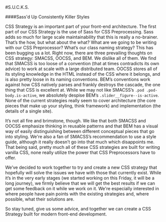 #S.U.C.K.S.

####Sass'd Up Consistently Killer Styles

CSS Strategy is an important part of your front-end architecture. The first part of our CSS Strategy is the use of Sass for CSS Preprocessing. Sass adds so much for large scale maintainability that this is really a no-brainer. That’s the how, but what about the what? What are we going to be writing with our CSS Preprocessor? What’s our class naming strategy? This has been bugging us a lot. Right now, there are three prevailing thoughts on CSS strategy: SMACSS, OOCSS, and BEM. We dislike all of them. We find that SMACSS is too loose of a convention (that at times contradicts its own advice) to work at scale with a large distributed team. OOCSS stores all of its styling knowledge in the HTML instead of the CSS where it belongs, and is also pretty loose in its naming conventions. BEM’s conventions work against how CSS natively parses and frankly destroys the cascade, the one thing that CSS is excellent at. While we may not like SMACSS’s `.pod .pod-body.is-active`, we absolutely despise BEM’s `.slider__figure--is-active`. None of the current strategies really seem to cover architecture (the core pieces that make up your styling, think framework) and implementation (the details of a single site).

It’s not all fire and brimstone, though. We like that both SMACSS and OOCSS emphasize thinking in reusable patterns and that BEM has a visual way of easily distinguishing between different conceptual pieces that go into styling. We're also a fan of SMACSS’s recommendation to use a style guide, although it really doesn’t go into that much which disappoints me. That being said, pretty much all of these CSS strategies are built for writing vanilla CSS, none really utilize the power that CSS Preprocessors have to offer.

We’ve decided to work together to try and create a new CSS strategy that hopefully will solve the issues we have with those that currently exist. While it’s in the very early stages (we started working on this Friday, it will be a long journey), we firmly believe that we will get the best results if we can get some feedback on it while we work on it. We're especially interested in where people have pain points with the existing strategies and, where possible, what their solutions are.

So stay tuned, give us some advice, and together we can create a CSS Strategy built for modern front-end development.